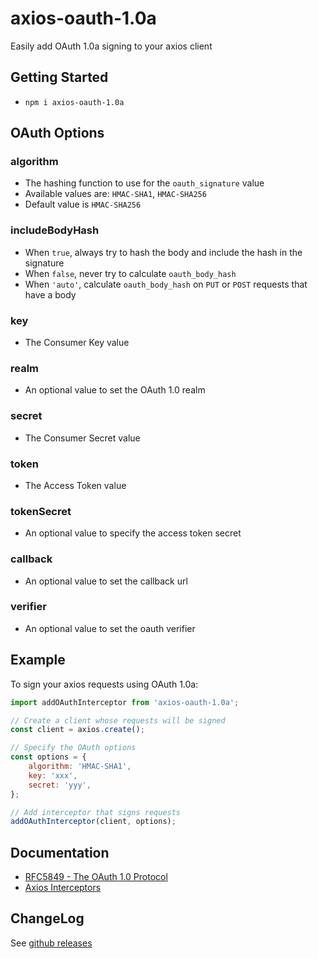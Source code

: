 # axios-oauth-1.0a

Easily add OAuth 1.0a signing to your axios client

## Getting Started

* `npm i axios-oauth-1.0a`

## OAuth Options

### algorithm

* The hashing function to use for the `oauth_signature` value
* Available values are: `HMAC-SHA1`, `HMAC-SHA256`
* Default value is `HMAC-SHA256`

### includeBodyHash

* When `true`, always try to hash the body and include the hash in the signature
* When `false`, never try to calculate `oauth_body_hash`
* When `'auto'`, calculate `oauth_body_hash` on `PUT` or `POST` requests that have a body

### key

* The Consumer Key value

### realm

* An optional value to set the OAuth 1.0 realm

### secret

* The Consumer Secret value

### token

* The Access Token value

### tokenSecret

* An optional value to specify the access token secret

### callback

* An optional value to set the callback url

### verifier

* An optional value to set the oauth verifier

## Example

To sign your axios requests using OAuth 1.0a:

```js
import addOAuthInterceptor from 'axios-oauth-1.0a';

// Create a client whose requests will be signed
const client = axios.create();

// Specify the OAuth options
const options = {
    algorithm: 'HMAC-SHA1',
    key: 'xxx',
    secret: 'yyy',
};

// Add interceptor that signs requests
addOAuthInterceptor(client, options);
```

## Documentation

* [RFC5849 - The OAuth 1.0 Protocol](https://datatracker.ietf.org/doc/html/rfc5849)
* [Axios Interceptors](https://axios-http.com/docs/interceptors)

## ChangeLog

See [github releases](https://github.com/dobesv/axios-oauth-1.0a/releases)
